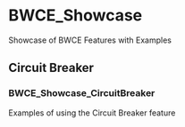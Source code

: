 # BWCE_Showcase
Showcase of BWCE Features with Examples

## Circuit Breaker
### BWCE_Showcase_CircuitBreaker
Examples of using the Circuit Breaker feature
